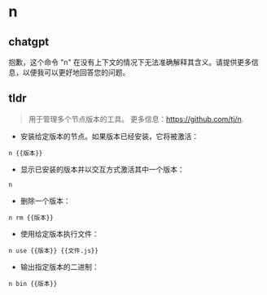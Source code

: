 # n 
## chatgpt 
抱歉，这个命令 "n" 在没有上下文的情况下无法准确解释其含义。请提供更多信息，以便我可以更好地回答您的问题。 

## tldr 
 
> 用于管理多个节点版本的工具。
> 更多信息：<https://github.com/tj/n>.

- 安装给定版本的节点。如果版本已经安装，它将被激活：

`n {{版本}}`

- 显示已安装的版本并以交互方式激活其中一个版本：

`n`

- 删除一个版本：

`n rm {{版本}}`

- 使用给定版本执行文件：

`n use {{版本}} {{文件.js}}`

- 输出指定版本的二进制：

`n bin {{版本}}`

